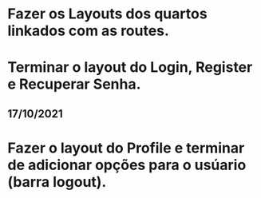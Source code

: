 # Fazer os Layouts  dos quartos linkados com as routes.
# Terminar o layout do Login, Register e Recuperar Senha.

## 17/10/2021
# Fazer o layout do Profile e terminar de adicionar opções para o usúario (barra logout).